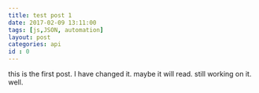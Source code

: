 ```yaml
---
title: test post 1
date: 2017-02-09 13:11:00
tags: [js,JSON, automation]
layout: post
categories: api
id : 0
---
```


this is the first post. I have changed it. maybe it will read. still working on it. well.